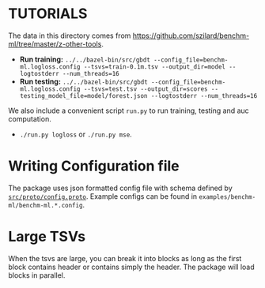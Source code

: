 TUTORIALS
==================

The data in this directory comes from https://github.com/szilard/benchm-ml/tree/master/z-other-tools.

* **Run training:**  `../../bazel-bin/src/gbdt --config_file=benchm-ml.logloss.config --tsvs=train-0.1m.tsv --output_dir=model --logtostderr --num_threads=16`
* **Run testing:**  `../../bazel-bin/src/gbdt --config_file=benchm-ml.logloss.config --tsvs=test.tsv --output_dir=scores --testing_model_file=model/forest.json --logtostderr --num_threads=16`

We also include a convenient script `run.py` to run training, testing and auc computation.
* `./run.py logloss` or `./run.py mse`.

# Writing Configuration file
The package uses json formatted config file with schema defined by [`src/proto/config.proto`](https://github.com/yarny/gbdt/blob/master/src/proto/config.proto). Example configs can be found in `examples/benchm-ml/benchm-ml.*.config`.

# Large TSVs
When the tsvs are large, you can break it into blocks as long as the first block contains header or contains simply the header. The package will load blocks in parallel.